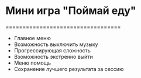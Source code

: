 # Мини игра "Поймай еду"
==================================
* Главное меню
* Возможность выключить музыку
* Прогрессирующая сложность
* Взоможность экстренно выйти
* Меню помощь
* Сохранение лучшего результата
  за сессию
